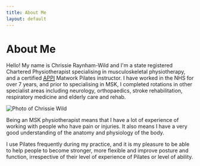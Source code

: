 ```yaml
---
title: About Me
layout: default
---
```


# About Me

Hello! My name is Chrissie Raynham-Wild and I'm a state registered Chartered Physiotherapist specialising in musculoskeletal physiotherapy, and a certified [<abbr title="The Australian Physiotherapy & Pilates Institute">APPI</abbr>][1] Matwork Pilates instructor. I have worked in the NHS for over 7 years, and prior to specialising in MSK, I completed rotations in other specialist areas including neurology, orthopaedics, stroke rehabilitation, respiratory medicine and elderly care and rehab.

<img class="photo"
     srcset="/images/wild-about-pilates-chrissie-wild-200w.jpg 200w,
             /images/wild-about-pilates-chrissie-wild-300w.jpg 300w"
     sizes="(max-width: 700px) 200px,
            300px"
     src="/images/wild-about-pilates-chrissie-wild-300w.jpg"
     alt="Photo of Chrissie Wild">

Being an MSK physiotherapist means that I have a lot of experience of working with people who have pain or injuries. It also means I have a very good understanding of the anatomy and physiology of the body.

I use Pilates frequently during my practice, and it is my pleasure to be able to help people to become stronger, more flexible and improve posture and function, irrespective of their level of experience of Pilates or level of ability.

[1]: http://www.appihealthgroup.com/
